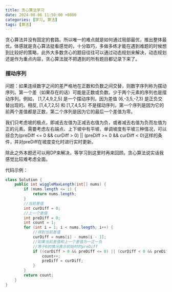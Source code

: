 ```yaml
---
title: 贪心算法学习
date: 2024-08-06 11:50:00 +0800
categories: [学习, 算法]
tags: [算法]
---
```


贪心算法并没有固定的套路。所以唯一的难点就是如何通过局部最优，推出整体最优。体感就是贪心算法挺看感觉的，十分取巧，多做多练才能在遇到难题的时候想到比较好的策略，此外大多数贪心的题目往往可以通过动态规划来解决，动态规划还是作为重点内容，贪心算法就不把遇到的所有题目都记录下来了。

### 摆动序列
问题：如果连续数字之间的差严格地在正数和负数之间交替，则数字序列称为摆动序列。第一个差（如果存在的话）可能是正数或负数。少于两个元素的序列也是摆动序列。例如， [1,7,4,9,2,5] 是一个摆动序列，因为差值 (6,-3,5,-7,3)  是正负交替出现的。相反, [1,4,7,2,5]  和  [1,7,4,5,5] 不是摆动序列，第一个序列是因为它的前两个差值都是正数，第二个序列是因为它的最后一个差值为零。

我们只考虑坡的极点，即减去左值为正减去右值为负，或者减去右值为负而左值为正的元素。需要考虑左右端点、上下坡中有平坡、单调坡度有平坡三种情况，可以综合为(preDiff <= 0 && curDiff > 0) || (preDiff >= 0 && curDiff < 0)这样的条件，并对preDiff在坡度变化时进行实时更新。

除此之外本题还可以用DP来解决，等学习到这里时再来回顾。贪心算法说实话我感觉比较难考虑全面。

代码示例：
```java
class Solution {
    public int wiggleMaxLength(int[] nums) {
        if (nums.length <= 1) {
            return nums.length;
        }
        //当前差值
        int curDiff = 0;
        //上一个差值
        int preDiff = 0;
        int count = 1;
        for (int i = 1; i < nums.length; i++) {
            //得到当前差值
            curDiff = nums[i] - nums[i - 1];
            //如果当前差值和上一个差值为一正一负
            //等于0的情况表示初始时的preDiff
            if ((curDiff > 0 && preDiff <= 0) || (curDiff < 0 && preDiff >= 0)) {
                count++;
                preDiff = curDiff;
            }
        }
        return count;
    }
}
```

### 